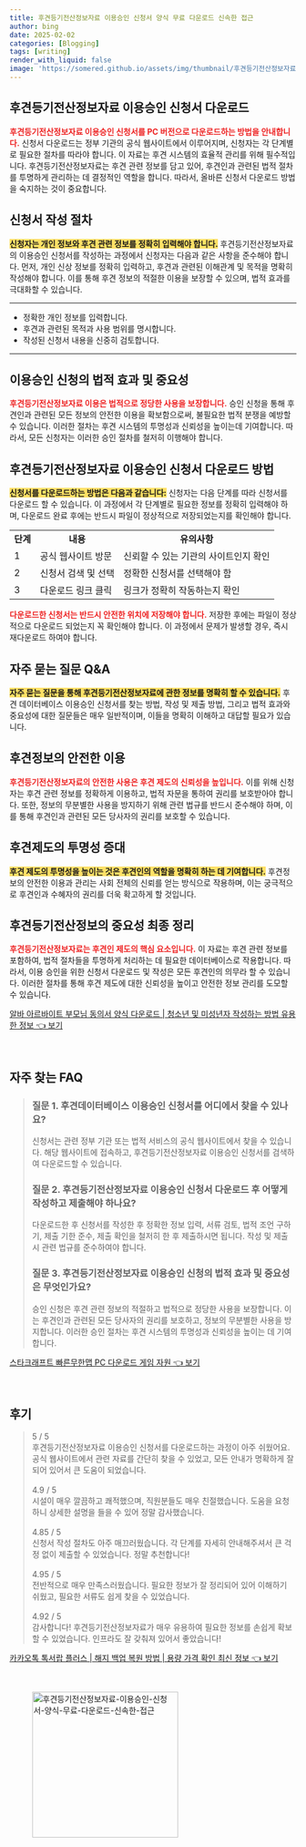 ```yaml
---
title: 후견등기전산정보자료 이용승인 신청서 양식 무료 다운로드 신속한 접근
author: bing
date: 2025-02-02
categories: [Blogging]
tags: [writing]
render_with_liquid: false
image: 'https://somered.github.io/assets/img/thumbnail/후견등기전산정보자료-이용승인-신청서-양식-무료-다운로드-신속한-접근.webp'
---
```



<h2 id='후견등기전산정보자료_신청서_다운로드'>후견등기전산정보자료 이용승인 신청서 다운로드</h2>

<p><b><span style="color: #ee2323;">후견등기전산정보자료 이용승인 신청서를 PC 버전으로 다운로드하는 방법을 안내합니다.</span></b> 신청서 다운로드는 정부 기관의 공식 웹사이트에서 이루어지며, 신청자는 각 단계별로 필요한 절차를 따라야 합니다. 이 자료는 후견 시스템의 효율적 관리를 위해 필수적입니다. 후견등기전산정보자료는 후견 관련 정보를 담고 있어, 후견인과 관련된 법적 절차를 투명하게 관리하는 데 결정적인 역할을 합니다. 따라서, 올바른 신청서 다운로드 방법을 숙지하는 것이 중요합니다.</p>

<h2 id='신청서_작성_절차'>신청서 작성 절차</h2>

<p><b><span style="background-color: #ffe066;">신청자는 개인 정보와 후견 관련 정보를 정확히 입력해야 합니다.</span></b> 후견등기전산정보자료의 이용승인 신청서를 작성하는 과정에서 신청자는 다음과 같은 사항을 준수해야 합니다. 먼저, 개인 신상 정보를 정확히 입력하고, 후견과 관련된 이해관계 및 목적을 명확히 작성해야 합니다. 이를 통해 후견 정보의 적절한 이용을 보장할 수 있으며, 법적 효과를 극대화할 수 있습니다.</p>

<hr />

<ul>
    <li>정확한 개인 정보를 입력합니다.</li>
    <li>후견과 관련된 목적과 사용 범위를 명시합니다.</li>
    <li>작성된 신청서 내용을 신중히 검토합니다.</li>
</ul>

<hr />

<h2 id='법적_효과_및_중요성'>이용승인 신청의 법적 효과 및 중요성</h2>

<p><b><span style="color: #ee2323;">후견등기전산정보자료 이용은 법적으로 정당한 사용을 보장합니다.</span></b> 승인 신청을 통해 후견인과 관련된 모든 정보의 안전한 이용을 확보함으로써, 불필요한 법적 분쟁을 예방할 수 있습니다. 이러한 절차는 후견 시스템의 투명성과 신뢰성을 높이는데 기여합니다. 따라서, 모든 신청자는 이러한 승인 절차를 철저히 이행해야 합니다.</p>

<h2 id='다운로드_방법'>후견등기전산정보자료 이용승인 신청서 다운로드 방법</h2>

<p><b><span style="background-color: #ffe066;">신청서를 다운로드하는 방법은 다음과 같습니다:</span></b> 신청자는 다음 단계를 따라 신청서를 다운로드 할 수 있습니다. 이 과정에서 각 단계별로 필요한 정보를 정확히 입력해야 하며, 다운로드 완료 후에는 반드시 파일이 정상적으로 저장되었는지를 확인해야 합니다.</p>

<table>
    <tr>
        <td style="text-align: center; height: 17px;"><b>단계</b></td>
        <td style="text-align: center; height: 17px;"><b>내용</b></td>
        <td style="text-align: center; height: 17px;"><b>유의사항</b></td>
    </tr>
    <tr>
        <td>1</td>
        <td>공식 웹사이트 방문</td>
        <td>신뢰할 수 있는 기관의 사이트인지 확인</td>
    </tr>
    <tr>
        <td>2</td>
        <td>신청서 검색 및 선택</td>
        <td>정확한 신청서를 선택해야 함</td>
    </tr>
    <tr>
        <td>3</td>
        <td>다운로드 링크 클릭</td>
        <td>링크가 정확히 작동하는지 확인</td>
    </tr>
</table>

<p><b><span style="color: #ee2323;">다운로드한 신청서는 반드시 안전한 위치에 저장해야 합니다.</span></b> 저장한 후에는 파일이 정상적으로 다운로드 되었는지 꼭 확인해야 합니다. 이 과정에서 문제가 발생할 경우, 즉시 재다운로드 하여야 합니다.</p>

<h2 id='자주_묻는_질문'>자주 묻는 질문 Q&A</h2>

<p><b><span style="background-color: #ffe066;">자주 묻는 질문을 통해 후견등기전산정보자료에 관한 정보를 명확히 할 수 있습니다.</span></b> 후견 데이터베이스 이용승인 신청서를 찾는 방법, 작성 및 제출 방법, 그리고 법적 효과와 중요성에 대한 질문들은 매우 일반적이며, 이들을 명확히 이해하고 대답할 필요가 있습니다.</p>

<h2 id='후견정보의_안전한_이용'>후견정보의 안전한 이용</h2>

<p><b><span style="color: #ee2323;">후견등기전산정보자료의 안전한 사용은 후견 제도의 신뢰성을 높입니다.</span></b> 이를 위해 신청자는 후견 관련 정보를 정확하게 이용하고, 법적 자문을 통하여 권리를 보호받아야 합니다. 또한, 정보의 무분별한 사용을 방지하기 위해 관련 법규를 반드시 준수해야 하며, 이를 통해 후견인과 관련된 모든 당사자의 권리를 보호할 수 있습니다.</p>

<h2 id='후견제도_투명성'>후견제도의 투명성 증대</h2>

<p><b><span style="background-color: #ffe066;">후견 제도의 투명성을 높이는 것은 후견인의 역할을 명확히 하는 데 기여합니다.</span></b> 후견정보의 안전한 이용과 관리는 사회 전체의 신뢰를 얻는 방식으로 작용하며, 이는 궁극적으로 후견인과 수혜자의 권리를 더욱 확고하게 할 것입니다.</p>

<h2 id='결론'>후견등기전산정보의 중요성 최종 정리</h2>

<p><b><span style="color: #ee2323;">후견등기전산정보자료는 후견인 제도의 핵심 요소입니다.</span></b> 이 자료는 후견 관련 정보를 포함하여, 법적 절차들을 투명하게 처리하는 데 필요한 데이터베이스로 작용합니다. 따라서, 이용 승인을 위한 신청서 다운로드 및 작성은 모든 후견인의 의무라 할 수 있습니다. 이러한 절차를 통해 후견 제도에 대한 신뢰성을 높이고 안전한 정보 관리를 도모할 수 있습니다.</p>


<p><a class="click-button" title="알바 아르바이트 부모님 동의서 양식 다운로드 | 청소년 및 미성년자 작성하는 방법 유용한 정보" href="https://somered.github.io/posts/%EC%95%8C%EB%B0%94-%EC%95%84%EB%A5%B4%EB%B0%94%EC%9D%B4%ED%8A%B8-%EB%B6%80%EB%AA%A8%EB%8B%98-%EB%8F%99%EC%9D%98%EC%84%9C-%EC%96%91%EC%8B%9D-%EB%8B%A4%EC%9A%B4%EB%A1%9C%EB%93%9C-%EC%B2%AD%EC%86%8C%EB%85%84-%EB%B0%8F-%EB%AF%B8%EC%84%B1%EB%85%84%EC%9E%90-%EC%9E%91%EC%84%B1%ED%95%98%EB%8A%94-%EB%B0%A9%EB%B2%95-%EC%9C%A0%EC%9A%A9%ED%95%9C-%EC%A0%95%EB%B3%B4/" rel="dofollow">알바 아르바이트 부모님 동의서 양식 다운로드 | 청소년 및 미성년자 작성하는 방법 유용한 정보 👈 보기</a></p><br>
<h2 id='자주_찾는_FAQ'>자주 찾는 FAQ</h2>
<div itemscope="" itemtype="https://schema.org/FAQPage">
    <blockquote>
        <div itemscope="" itemprop="mainEntity" itemtype="https://schema.org/Question">
            <h3 itemprop="name">질문 1. 후견데이터베이스 이용승인 신청서를 어디에서 찾을 수 있나요?</h3>
            <div itemscope="" itemprop="acceptedAnswer" itemtype="https://schema.org/Answer">
                <span itemprop="text">
                    <p>신청서는 관련 정부 기관 또는 법적 서비스의 공식 웹사이트에서 찾을 수 있습니다. 해당 웹사이트에 접속하고, 후견등기전산정보자료 이용승인 신청서를 검색하여 다운로드할 수 있습니다.</p>
                </span>
            </div>
        </div>
        <div itemscope="" itemprop="mainEntity" itemtype="https://schema.org/Question">
            <h3 itemprop="name">질문 2. 후견등기전산정보자료 이용승인 신청서 다운로드 후 어떻게 작성하고 제출해야 하나요?</h3>
            <div itemscope="" itemprop="acceptedAnswer" itemtype="https://schema.org/Answer">
                <span itemprop="text">
                    <p>다운로드한 후 신청서를 작성한 후 정확한 정보 입력, 서류 검토, 법적 조언 구하기, 제출 기한 준수, 제출 확인을 철저히 한 후 제출하시면 됩니다. 작성 및 제출 시 관련 법규를 준수하여야 합니다.</p>
                </span>
            </div>
        </div>
        <div itemscope="" itemprop="mainEntity" itemtype="https://schema.org/Question">
            <h3 itemprop="name">질문 3. 후견등기전산정보자료 이용승인 신청의 법적 효과 및 중요성은 무엇인가요?</h3>
            <div itemscope="" itemprop="acceptedAnswer" itemtype="https://schema.org/Answer">
                <span itemprop="text">
                    <p>승인 신청은 후견 관련 정보의 적절하고 법적으로 정당한 사용을 보장합니다. 이는 후견인과 관련된 모든 당사자의 권리를 보호하고, 정보의 무분별한 사용을 방지합니다. 이러한 승인 절차는 후견 시스템의 투명성과 신뢰성을 높이는 데 기여합니다.</p>
                </span>
            </div>
        </div>
    </blockquote>
</div>
<p><a class="click-button" title="스타크래프트 빠른무한맵 PC 다운로드 게임 자원" href="https://somered.github.io/posts/%EC%8A%A4%ED%83%80%ED%81%AC%EB%9E%98%ED%94%84%ED%8A%B8-%EB%B9%A0%EB%A5%B8%EB%AC%B4%ED%95%9C%EB%A7%B5-PC-%EB%8B%A4%EC%9A%B4%EB%A1%9C%EB%93%9C-%EA%B2%8C%EC%9E%84-%EC%9E%90%EC%9B%90/" rel="dofollow">스타크래프트 빠른무한맵 PC 다운로드 게임 자원 👈 보기</a></p><br>
<h2 id='후기'>후기</h2>
<div itemscope itemtype="https://schema.org/Product">
  <blockquote>
  <div itemprop="review" itemscope itemtype="https://schema.org/Review">
      <div itemprop="reviewRating" itemscope itemtype="https://schema.org/Rating"> <span itemprop="ratingValue">5</span> / <span itemprop="bestRating">5</span> </div>
      <span itemprop="reviewBody">후견등기전산정보자료 이용승인 신청서를 다운로드하는 과정이 아주 쉬웠어요. 공식 웹사이트에서 관련 자료를 간단히 찾을 수 있었고, 모든 안내가 명확하게 잘 되어 있어서 큰 도움이 되었습니다.</span>
  </div>
  <br>
  <div itemprop="review" itemscope itemtype="https://schema.org/Review">
      <div itemprop="reviewRating" itemscope itemtype="https://schema.org/Rating"> <span itemprop="ratingValue">4.9</span> / <span itemprop="bestRating">5</span> </div>
      <span itemprop="reviewBody">시설이 매우 깔끔하고 쾌적했으며, 직원분들도 매우 친절했습니다. 도움을 요청하니 상세한 설명을 들을 수 있어 정말 감사했습니다.</span>
  </div>
  <br>
  <div itemprop="review" itemscope itemtype="https://schema.org/Review">
      <div itemprop="reviewRating" itemscope itemtype="https://schema.org/Rating"> <span itemprop="ratingValue">4.85</span> / <span itemprop="bestRating">5</span> </div>
      <span itemprop="reviewBody">신청서 작성 절차도 아주 매끄러웠습니다. 각 단계를 자세히 안내해주셔서 큰 걱정 없이 제출할 수 있었습니다. 정말 추천합니다!</span>
  </div>
  <br>
  <div itemprop="review" itemscope itemtype="https://schema.org/Review">
      <div itemprop="reviewRating" itemscope itemtype="https://schema.org/Rating"> <span itemprop="ratingValue">4.95</span> / <span itemprop="bestRating">5</span> </div>
      <span itemprop="reviewBody">전반적으로 매우 만족스러웠습니다. 필요한 정보가 잘 정리되어 있어 이해하기 쉬웠고, 필요한 서류도 쉽게 찾을 수 있었습니다.</span>
  </div>
  <br>
  <div itemprop="review" itemscope itemtype="https://schema.org/Review">
      <div itemprop="reviewRating" itemscope itemtype="https://schema.org/Rating"> <span itemprop="ratingValue">4.92</span> / <span itemprop="bestRating">5</span> </div>
      <span itemprop="reviewBody">감사합니다! 후견등기전산정보자료가 매우 유용하여 필요한 정보를 손쉽게 확보할 수 있었습니다. 인프라도 잘 갖춰져 있어서 좋았습니다!</span>
  </div>
  </blockquote>
</div>
<p><a class="click-button" title="카카오톡 톡서랍 플러스 | 해지 백업 복원 방법 | 용량 가격 확인 최신 정보" href="https://somered.github.io/posts/%EC%B9%B4%EC%B9%B4%EC%98%A4%ED%86%A1-%ED%86%A1%EC%84%9C%EB%9E%8D-%ED%94%8C%EB%9F%AC%EC%8A%A4-%ED%95%B4%EC%A7%80-%EB%B0%B1%EC%97%85-%EB%B3%B5%EC%9B%90-%EB%B0%A9%EB%B2%95-%EC%9A%A9%EB%9F%89-%EA%B0%80%EA%B2%A9-%ED%99%95%EC%9D%B8-%EC%B5%9C%EC%8B%A0-%EC%A0%95%EB%B3%B4/" rel="dofollow">카카오톡 톡서랍 플러스 | 해지 백업 복원 방법 | 용량 가격 확인 최신 정보 👈 보기</a></p><br>
<figure class="image"><img src="https://somered.github.io/assets/img/thumbnail/후견등기전산정보자료-이용승인-신청서-양식-무료-다운로드-신속한-접근.webp" alt="후견등기전산정보자료-이용승인-신청서-양식-무료-다운로드-신속한-접근" width="256" height="256"></figure>